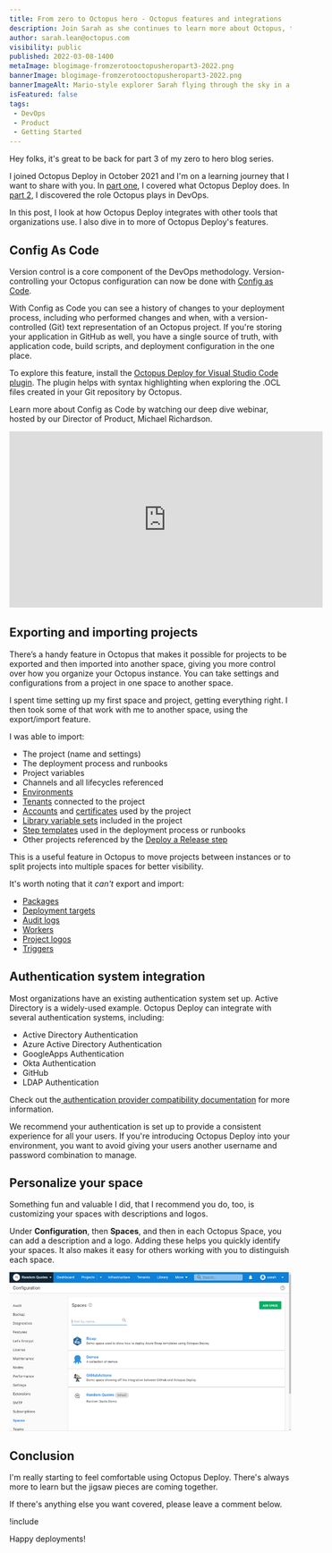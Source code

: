 ```yaml
---
title: From zero to Octopus hero - Octopus features and integrations
description: Join Sarah as she continues to learn more about Octopus, this time looking at Octopus Deploy's features, plus integrations with other tools.
author: sarah.lean@octopus.com
visibility: public
published: 2022-03-08-1400
metaImage: blogimage-fromzerotooctopusheropart3-2022.png
bannerImage: blogimage-fromzerotooctopusheropart3-2022.png
bannerImageAlt: Mario-style explorer Sarah flying through the sky in a rocket, with icons in the clouds representing features and integrations.
isFeatured: false
tags:
 - DevOps
 - Product
 - Getting Started
---
```


Hey folks, it's great to be back for part 3 of my zero to hero blog series. 

I joined Octopus Deploy in October 2021 and I'm on a learning journey that I want to share with you.  In [part one](https://octopus.com/blog/zero-to-octopus-hero-part-1), I covered what Octopus Deploy does. In [part 2](https://octopus.com/blog/zero-to-octopus-hero-part-2), I discovered the role Octopus plays in DevOps. 

In this post, I look at how Octopus Deploy integrates with other tools that organizations use. I also dive in to more of Octopus Deploy's features. 


## Config As Code

Version control is a core component of the DevOps methodology. Version-controlling your Octopus configuration can now be done with [Config as Code](https://octopus.com/blog/config-as-code-eap). 

With Config as Code you can see a history of changes to your deployment process, including who performed changes and when, with a version-controlled (Git) text representation of an Octopus project. If you're storing your application in GitHub as well, you have a single source of truth, with application code, build scripts, and deployment configuration in the one place. 

To explore this feature, install the [Octopus Deploy for Visual Studio Code plugin](https://marketplace.visualstudio.com/items?itemName=octopusdeploy.vscode-octopusdeploy). The plugin helps with syntax highlighting when exploring the .OCL files created in your Git repository by Octopus. 

Learn more about Config as Code by watching our deep dive webinar, hosted by our Director of Product, Michael Richardson. 

<iframe width="560" height="315" src="https://www.youtube.com/embed/oZfxlbpSP14" title="YouTube video player" frameborder="0" allow="accelerometer; autoplay; clipboard-write; encrypted-media; gyroscope; picture-in-picture" allowfullscreen></iframe>


## Exporting and importing projects

There’s a handy feature in Octopus that makes it possible for projects to be exported and then imported into another space, giving you more control over how you organize your Octopus instance. You can take settings and configurations from a project in one space to another space. 

I spent time setting up my first space and project, getting everything right. I then took some of that work with me to another space, using the export/import feature.

I was able to import: 

- The project (name and settings)
- The deployment process and runbooks
- Project variables
- Channels and all lifecycles referenced
- [Environments](https://octopus.com/docs/projects/export-import#environments)
- [Tenants](https://octopus.com/docs/projects/export-import#tenants) connected to the project
- [Accounts](https://octopus.com/docs/projects/export-import#accounts) and [certificates](https://octopus.com/docs/projects/export-import#certificates) used by the project
- [Library variable sets](https://octopus.com/docs/projects/export-import#library-variable-sets) included in the project
- [Step templates](https://octopus.com/docs/projects/export-import#step-templates) used in the deployment process or runbooks
- Other projects referenced by the [Deploy a Release step](https://octopus.com/docs/projects/coordinating-multiple-projects/deploy-release-step)

This is a useful feature in Octopus to move projects between instances or to split projects into multiple spaces for better visibility.  

It's worth noting that it *can't* export and import: 

- [Packages](https://octopus.com/docs/projects/export-import#packages)
- [Deployment targets](https://octopus.com/docs/projects/export-import#deployment-targets)
- [Audit logs](https://octopus.com/docs/projects/export-import#audit-logs)
- [Workers](https://octopus.com/docs/projects/export-import#workers)
- [Project logos](https://octopus.com/docs/projects/export-import#project-logos)
- [Triggers](https://octopus.com/docs/projects/export-import#triggers)

## Authentication system integration

Most organizations have an existing authentication system set up. Active Directory is a widely-used example.  Octopus Deploy can integrate with several authentication systems, including:

- Active Directory Authentication
- Azure Active Directory Authentication
- GoogleApps Authentication
- Okta Authentication
- GitHub
- LDAP Authentication

Check out the[ authentication provider compatibility documentation](https://octopus.com/docs/security/authentication/auth-provider-compatibility) for more information. 

We recommend your authentication is set up to provide a consistent experience for all your users.  If you're introducing Octopus Deploy into your environment, you want to avoid giving your users another username and password combination to manage. 

## Personalize your space

Something fun and valuable I did, that I recommend you do, too, is customizing your spaces with descriptions and logos.

Under **Configuration**, then **Spaces**, and then in each Octopus Space, you can add a description and a logo. Adding these helps you quickly identify your spaces. It also makes it easy for others working with you to distinguish each space. 

![Octopus Deploy Spaces Personalized](spaces.png)

## Conclusion

I'm really starting to feel comfortable using Octopus Deploy. There's always more to learn but the jigsaw pieces are coming together.

If there's anything else you want covered, please leave a comment below.

!include <zero-to-hero>

Happy deployments!
